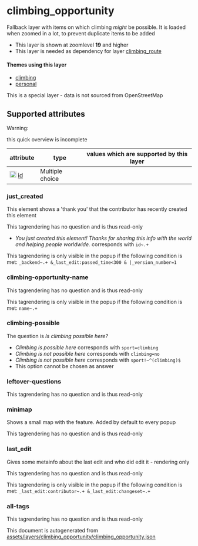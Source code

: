 [//]: # (WARNING: this file is automatically generated. Please find the sources at the bottom and edit those sources)

 climbing_opportunity 
======================





Fallback layer with items on which climbing _might_ be possible. It is loaded when zoomed in a lot, to prevent duplicate items to be added






  - This layer is shown at zoomlevel **19** and higher
  - This layer is needed as dependency for layer [climbing_route](#climbing_route)




#### Themes using this layer 





  - [climbing](https://mapcomplete.org/climbing)
  - [personal](https://mapcomplete.org/personal)


This is a special layer - data is not sourced from OpenStreetMap



 Supported attributes 
----------------------



Warning: 

this quick overview is incomplete



attribute | type | values which are supported by this layer
----------- | ------ | ------------------------------------------
[<img src='https://mapcomplete.org/assets/svg/statistics.svg' height='18px'>](https://taginfo.openstreetmap.org/keys/id#values) [id](https://wiki.openstreetmap.org/wiki/Key:id) | Multiple choice | 




### just_created 



This element shows a 'thank you' that the contributor has recently created this element

This tagrendering has no question and is thus read-only





  - *You just created this element! Thanks for sharing this info with the world and helping people worldwide.*  corresponds with  `id~.+`


This tagrendering is only visible in the popup if the following condition is met: `_backend~.+ &_last_edit:passed_time<300 & |_version_number=1`



### climbing-opportunity-name 



This tagrendering has no question and is thus read-only



This tagrendering is only visible in the popup if the following condition is met: `name~.+`



### climbing-possible 



The question is  *Is climbing possible here?*





  - *Climbing is possible here*  corresponds with  `sport=climbing`
  - *Climbing is not possible here*  corresponds with  `climbing=no`
  - *Climbing is not possible here*  corresponds with  `sport!~^(climbing)$`
  - This option cannot be chosen as answer




### leftover-questions 



This tagrendering has no question and is thus read-only





### minimap 



Shows a small map with the feature. Added by default to every popup

This tagrendering has no question and is thus read-only





### last_edit 



Gives some metainfo about the last edit and who did edit it - rendering only

This tagrendering has no question and is thus read-only



This tagrendering is only visible in the popup if the following condition is met: `_last_edit:contributor~.+ &_last_edit:changeset~.+`



### all-tags 



This tagrendering has no question and is thus read-only

 

This document is autogenerated from [assets/layers/climbing_opportunity/climbing_opportunity.json](https://github.com/pietervdvn/MapComplete/blob/develop/assets/layers/climbing_opportunity/climbing_opportunity.json)
